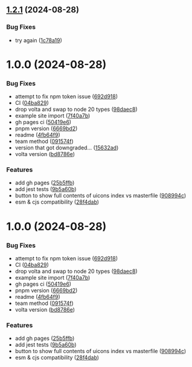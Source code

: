## [1.2.1](https://github.com/TurtIeSocks/uicons.js/compare/v1.2.0...v1.2.1) (2024-08-28)


### Bug Fixes

* try again ([1c78a19](https://github.com/TurtIeSocks/uicons.js/commit/1c78a19edf82c0b832562b5fc6c99d5f3b7acecd))

# 1.0.0 (2024-08-28)


### Bug Fixes

* attempt to fix npm token issue ([692d918](https://github.com/TurtIeSocks/uicons.js/commit/692d9188124205778b5b1162d79e939107331b41))
* CI ([04ba829](https://github.com/TurtIeSocks/uicons.js/commit/04ba82945128c0d69dda23489bfc95910a4ed0d1))
* drop volta and swap to node 20 types ([98daec8](https://github.com/TurtIeSocks/uicons.js/commit/98daec8125f54134767e5bdc391e45c7fbcb0e84))
* example site import ([7f40a7b](https://github.com/TurtIeSocks/uicons.js/commit/7f40a7bff4e0e3be6a6e039bc2b7a83943bd61a8))
* gh pages ci ([50419e6](https://github.com/TurtIeSocks/uicons.js/commit/50419e60dd64be160fe9a3c152dd70a73387f11a))
* pnpm version ([6669bd2](https://github.com/TurtIeSocks/uicons.js/commit/6669bd2fb9baa83ab5ca73c82ae655346a5d26c3))
* readme ([4fb64f9](https://github.com/TurtIeSocks/uicons.js/commit/4fb64f99e777c241c54d76218953d1992507abf9))
* team method ([091574f](https://github.com/TurtIeSocks/uicons.js/commit/091574f90659852e2c20d0b3c248fdb909908d38))
* version that got downgraded... ([15632ad](https://github.com/TurtIeSocks/uicons.js/commit/15632ad5bf71b8e5e1ce79b8a71bc9380ef2e58b))
* volta version ([bd8786e](https://github.com/TurtIeSocks/uicons.js/commit/bd8786e4841a3a52b3edf60db168933cac620247))


### Features

* add gh pages ([25b5ffb](https://github.com/TurtIeSocks/uicons.js/commit/25b5ffb0a3961ac07283fb7573069bad7616356f))
* add jest tests ([9b5a60b](https://github.com/TurtIeSocks/uicons.js/commit/9b5a60babf24d1d7d33c47c96e44393c73ad899f))
* button to show full contents of uicons index vs masterfile ([908994c](https://github.com/TurtIeSocks/uicons.js/commit/908994c201de28aba58e6576f7b3a5ea36dfc9a7))
* esm & cjs compatibility ([28f4dab](https://github.com/TurtIeSocks/uicons.js/commit/28f4dab9deb7e12f359d46a4a009f6b84377c8bc))

# 1.0.0 (2024-08-28)


### Bug Fixes

* attempt to fix npm token issue ([692d918](https://github.com/TurtIeSocks/uicons.js/commit/692d9188124205778b5b1162d79e939107331b41))
* CI ([04ba829](https://github.com/TurtIeSocks/uicons.js/commit/04ba82945128c0d69dda23489bfc95910a4ed0d1))
* drop volta and swap to node 20 types ([98daec8](https://github.com/TurtIeSocks/uicons.js/commit/98daec8125f54134767e5bdc391e45c7fbcb0e84))
* example site import ([7f40a7b](https://github.com/TurtIeSocks/uicons.js/commit/7f40a7bff4e0e3be6a6e039bc2b7a83943bd61a8))
* gh pages ci ([50419e6](https://github.com/TurtIeSocks/uicons.js/commit/50419e60dd64be160fe9a3c152dd70a73387f11a))
* pnpm version ([6669bd2](https://github.com/TurtIeSocks/uicons.js/commit/6669bd2fb9baa83ab5ca73c82ae655346a5d26c3))
* readme ([4fb64f9](https://github.com/TurtIeSocks/uicons.js/commit/4fb64f99e777c241c54d76218953d1992507abf9))
* team method ([091574f](https://github.com/TurtIeSocks/uicons.js/commit/091574f90659852e2c20d0b3c248fdb909908d38))
* volta version ([bd8786e](https://github.com/TurtIeSocks/uicons.js/commit/bd8786e4841a3a52b3edf60db168933cac620247))


### Features

* add gh pages ([25b5ffb](https://github.com/TurtIeSocks/uicons.js/commit/25b5ffb0a3961ac07283fb7573069bad7616356f))
* add jest tests ([9b5a60b](https://github.com/TurtIeSocks/uicons.js/commit/9b5a60babf24d1d7d33c47c96e44393c73ad899f))
* button to show full contents of uicons index vs masterfile ([908994c](https://github.com/TurtIeSocks/uicons.js/commit/908994c201de28aba58e6576f7b3a5ea36dfc9a7))
* esm & cjs compatibility ([28f4dab](https://github.com/TurtIeSocks/uicons.js/commit/28f4dab9deb7e12f359d46a4a009f6b84377c8bc))
